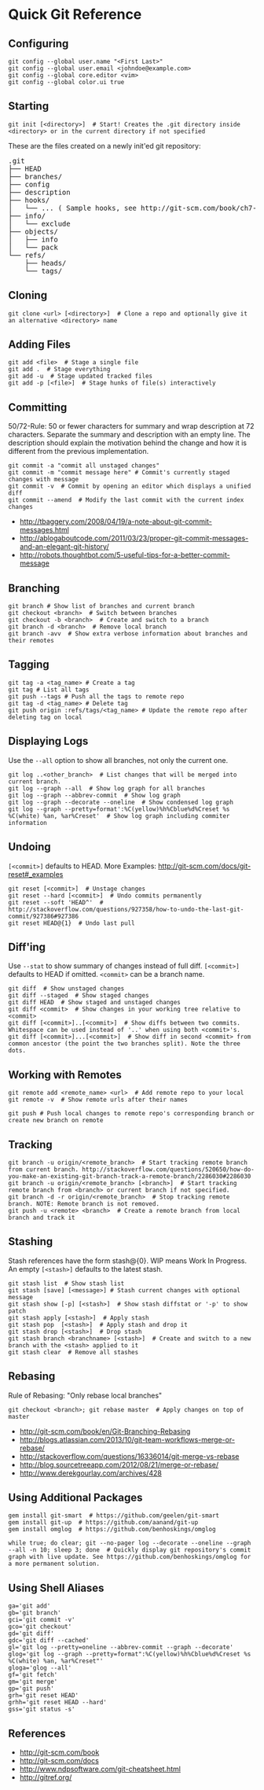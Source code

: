 Quick Git Reference
===================

Configuring
-----------

    git config --global user.name "<First Last>"
    git config --global user.email <johndoe@example.com>
    git config --global core.editor <vim>
    git config --global color.ui true


Starting
--------

    git init [<directory>]  # Start! Creates the .git directory inside <directory> or in the current directory if not specified

These are the files created on a newly init'ed git repository:

<pre>
.git
├── HEAD
├── branches/
├── config
├── description
├── hooks/
│   └── ... ( Sample hooks, see http://git-scm.com/book/ch7-3.html )
├── info/
│   └── exclude
├── objects/
│   ├── info
│   └── pack
└── refs/
    ├── heads/
    └── tags/
</pre>


Cloning
-------

    git clone <url> [<directory>]  # Clone a repo and optionally give it an alternative <directory> name


Adding Files
------------

    git add <file>  # Stage a single file
    git add .  # Stage everything
    git add -u  # Stage updated tracked files
    git add -p [<file>]  # Stage hunks of file(s) interactively


Committing
----------

50/72-Rule: 50 or fewer characters for summary and wrap description at 72
characters. Separate the summary and description with an empty line. The
description should explain the motivation behind the change and how it is
different from the previous implementation.

	git commit -a "commit all unstaged changes"
	git commit -m "commit message here" # Commit's currently staged changes with message
    git commit -v  # Commit by opening an editor which displays a unified diff
    git commit --amend  # Modify the last commit with the current index changes

  - http://tbaggery.com/2008/04/19/a-note-about-git-commit-messages.html
  - http://ablogaboutcode.com/2011/03/23/proper-git-commit-messages-and-an-elegant-git-history/
  - http://robots.thoughtbot.com/5-useful-tips-for-a-better-commit-message


Branching
---------

    git branch # Show list of branches and current branch
    git checkout <branch>  # Switch between branches
    git checkout -b <branch>  # Create and switch to a branch
    git branch -d <branch>  # Remove local branch
    git branch -avv  # Show extra verbose information about branches and their remotes
    
Tagging
---------
    git tag -a <tag_name> # Create a tag
    git tag # List all tags
    git push --tags # Push all the tags to remote repo
    git tag -d <tag_name> # Delete tag
    git push origin :refs/tags/<tag_name> # Update the remote repo after deleting tag on local

Displaying Logs
---------------

Use the `--all` option to show all branches, not only the current one.

    git log ..<other_branch>  # List changes that will be merged into current branch.
    git log --graph --all  # Show log graph for all branches
    git log --graph --abbrev-commit  # Show log graph
    git log --graph --decorate --oneline  # Show condensed log graph
    git log --graph --pretty=format':%C(yellow)%h%Cblue%d%Creset %s %C(white) %an, %ar%Creset'  # Show log graph including commiter information


Undoing
-------

`[<commit>]` defaults to HEAD.
More Examples: http://git-scm.com/docs/git-reset#_examples

    git reset [<commit>]  # Unstage changes
    git reset --hard [<commit>]  # Undo commits permanently
    git reset --soft 'HEAD^'  # http://stackoverflow.com/questions/927358/how-to-undo-the-last-git-commit/927386#927386
    git reset HEAD@{1}  # Undo last pull


Diff'ing
--------

Use `--stat` to show summary of changes instead of full diff. `[<commit>]`
defaults to HEAD if omitted. `<commit>` can be a branch name.

    git diff  # Show unstaged changes
    git diff --staged  # Show staged changes
    git diff HEAD  # Show staged and unstaged changes
    git diff <commit>  # Show changes in your working tree relative to <commit>
    git diff [<commit>]..[<commit>]  # Show diffs between two commits. Whitespace can be used instead of '..' when using both <commit>'s.
    git diff [<commit>]...[<commit>]  # Show diff in second <commit> from common ancestor (the point the two branches split). Note the three dots.


Working with Remotes
--------------------

    git remote add <remote_name> <url>  # Add remote repo to your local
    git remote -v  # Show remote urls after their names
    
    git push # Push local changes to remote repo's corresponding branch or create new branch on remote


Tracking
--------

    git branch -u origin/<remote_branch>  # Start tracking remote branch from current branch. http://stackoverflow.com/questions/520650/how-do-you-make-an-existing-git-branch-track-a-remote-branch/2286030#2286030
    git branch -u origin/<remote_branch> [<branch>]  # Start tracking remote branch from <branch> or current branch if not specified.
    git branch -d -r origin/<remote_branch>  # Stop tracking remote branch. NOTE: Remote branch is not removed.
    git push -u <remote> <branch>  # Create a remote branch from local branch and track it


Stashing
--------

Stash references have the form stash@{0}. WIP means Work In Progress.
An empty `[<stash>]` defaults to the latest stash.

    git stash list  # Show stash list
    git stash [save] [<message>] # Stash current changes with optional message
    git stash show [-p] [<stash>]  # Show stash diffstat or '-p' to show patch
    git stash apply [<stash>]  # Apply stash
    git stash pop  [<stash>]  # Apply stash and drop it
    git stash drop [<stash>]  # Drop stash
    git stash branch <branchname> [<stash>]  # Create and switch to a new branch with the <stash> applied to it
    git stash clear  # Remove all stashes

Rebasing
--------

Rule of Rebasing: "Only rebase local branches"

    git checkout <branch>; git rebase master  # Apply changes on top of master

  - http://git-scm.com/book/en/Git-Branching-Rebasing
  - http://blogs.atlassian.com/2013/10/git-team-workflows-merge-or-rebase/
  - http://stackoverflow.com/questions/16336014/git-merge-vs-rebase
  - http://blog.sourcetreeapp.com/2012/08/21/merge-or-rebase/
  - http://www.derekgourlay.com/archives/428


Using Additional Packages
-------------------------

    gem install git-smart  # https://github.com/geelen/git-smart
    gem install git-up  # https://github.com/aanand/git-up
    gem install omglog  # https://github.com/benhoskings/omglog

    while true; do clear; git --no-pager log --decorate --oneline --graph --all -n 10; sleep 3; done  # Quickly display git repository's commit graph with live update. See https://github.com/benhoskings/omglog for a more permanent solution.


Using Shell Aliases
-------------------

    ga='git add'
    gb='git branch'
    gci='git commit -v'
    gco='git checkout'
    gd='git diff'
    gdc='git diff --cached'
    gl='git log --pretty=oneline --abbrev-commit --graph --decorate'
    glog='git log --graph --pretty=format":%C(yellow)%h%Cblue%d%Creset %s %C(white) %an, %ar%Creset"'
    gloga='glog --all'
    gf='git fetch'
    gm='git merge'
    gp='git push'
    grh='git reset HEAD'
    grhh='git reset HEAD --hard'
    gss='git status -s'


References
----------

  - http://git-scm.com/book
  - http://git-scm.com/docs
  - http://www.ndpsoftware.com/git-cheatsheet.html
  - http://gitref.org/
